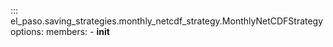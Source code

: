 <!--
SPDX-FileCopyrightText: 2025 GFZ Helmholtz Centre for Geosciences
SPDX-FileContributor: Bernhard Haas

SPDX-License-Identifier: Apache 2.0
-->

::: el_paso.saving_strategies.monthly_netcdf_strategy.MonthlyNetCDFStrategy
    options:
      members:
        - __init__